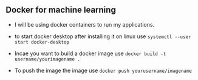 ## Docker for machine learning 

- I will be using docker containers to run my applications.
- to start docker desktop after installing it on linux use `systemctl --user start docker-desktop`

- Incae you want to build a docker image use `docker build -t username/yourimagename .`
- To push the image the image use `docker push yourusername/imagename`

